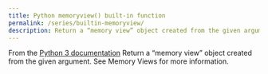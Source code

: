 ```yaml
---
title: Python memoryview() built-in function
permalink: /series/builtin-memoryview/
description: Return a “memory view” object created from the given argument. See Memory Views for more information.
---
```



<base-disclaimer>
  <base-disclaimer-title>
    From the <a target="_blank" href="https://docs.python.org/3/library/functions.html#memoryview">Python 3 documentation</a>
  </base-disclaimer-title>
  <base-disclaimer-content>
   Return a “memory view” object created from the given argument. See Memory Views for more information.
  </base-disclaimer-content>
</base-disclaimer>

<!-- remove this tag to start editing this page -->
<empty-section />
<!-- remove this tag to start editing this page -->
